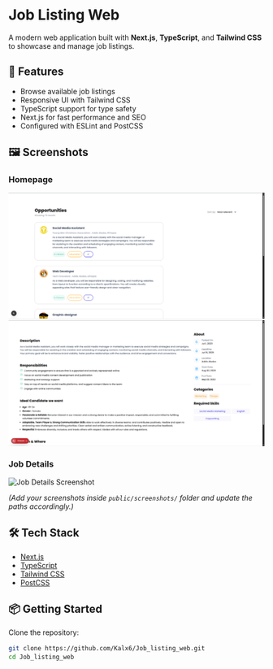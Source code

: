 # Job Listing Web

A modern web application built with **Next.js**, **TypeScript**, and **Tailwind CSS** to showcase and manage job listings.

## 🚀 Features

- Browse available job listings
- Responsive UI with Tailwind CSS
- TypeScript support for type safety
- Next.js for fast performance and SEO
- Configured with ESLint and PostCSS

## 🖼️ Screenshots

### Homepage

![Homepage Screenshot](public/Screenshot_20250918_171626.png)
![ApplicantDashboardpage Screenshot](public/Screenshot_20250918_171646.png)

### Job Details

![Job Details Screenshot](./public/screenshots/job-details.png)

_(Add your screenshots inside `public/screenshots/` folder and update the paths accordingly.)_

## 🛠️ Tech Stack

- [Next.js](https://nextjs.org/)
- [TypeScript](https://www.typescriptlang.org/)
- [Tailwind CSS](https://tailwindcss.com/)
- [PostCSS](https://postcss.org/)

## 📦 Getting Started

Clone the repository:

```bash
git clone https://github.com/Kalx6/Job_listing_web.git
cd Job_listing_web
```
